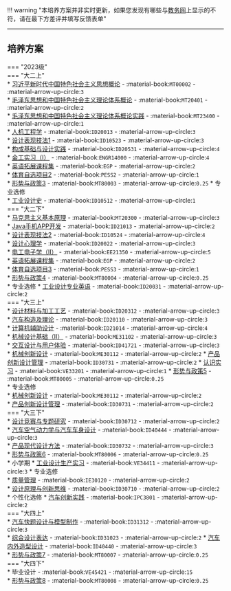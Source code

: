 !!! warning "本培养方案并非实时更新，如果您发现有哪些与[教务网](https://my.cqu.edu.cn)上显示的不符，请在最下方差评并填写反馈表单"

---

## 培养方案  

=== "2023级"  
    === "大二上"  
        * [习近平新时代中国特色社会主义思想概论](../../../course/习近平新时代中国特色社会主义思想概论.md) - :material-book:`MT00002` - :material-arrow-up-circle:`3`  
        * [毛泽东思想和中国特色社会主义理论体系概论](../../../course/毛泽东思想和中国特色社会主义理论体系概论.md) - :material-book:`MT20401` - :material-arrow-up-circle:`2`  
        * [毛泽东思想和中国特色社会主义理论体系概论实践](../../../course/毛泽东思想和中国特色社会主义理论体系概论实践.md) - :material-book:`MT23400` - :material-arrow-up-circle:`1`  
        * [人机工程学](../../../course/人机工程学.md) - :material-book:`ID20013` - :material-arrow-up-circle:`3`  
        * [设计表现技法1](../../../course/设计表现技法.md) - :material-book:`ID10523` - :material-arrow-up-circle:`3`  
        * [构成基础与设计实践](../../../course/构成基础与设计实践.md) - :material-book:`ID20531` - :material-arrow-up-circle:`4`  
        * [金工实习（Ⅰ）](../../../course/金工实习.md) - :material-book:`ENGR14000` - :material-arrow-up-circle:`4`  
        * [英语拓展课程集](../../../course/英语.md) - :material-book:`EGP` - :material-arrow-up-circle:`2`  
        * [体育自选项目2](../../../course/体育.md) - :material-book:`PESS2` - :material-arrow-up-circle:`1`  
        * [形势与政策3](../../../course/形势与政策.md) - :material-book:`MT80003` - :material-arrow-up-circle:`0.25`
        * 专业选修   
            * [工业设计史](../../../course/工业设计史.md) - :material-book:`ID10512` - :material-arrow-up-circle:`1`  
    === "大二下"  
        * [马克思主义基本原理](../../../course/马克思主义基本原理.md) - :material-book:`MT20300` - :material-arrow-up-circle:`3`  
        * [Java手机APP开发](../../../course/Java手机APP开发.md) - :material-book:`ID21013` - :material-arrow-up-circle:`2`  
        * [设计表现技法2](../../../course/设计表现技法.md) - :material-book:`ID10524` - :material-arrow-up-circle:`4`  
        * [设计心理学](../../../course/设计心理学.md) - :material-book:`ID20022` - :material-arrow-up-circle:`3`  
        * [电工电子学（Ⅱ）](../../../course/电工电子学.md) - :material-book:`EE21350` - :material-arrow-up-circle:`5`  
        * [英语拓展课程集](../../../course/英语.md) - :material-book:`EGP` - :material-arrow-up-circle:`2`  
        * [体育自选项目3](../../../course/体育.md) - :material-book:`PESS3` - :material-arrow-up-circle:`1`  
        * [形势与政策4](../../../course/形势与政策.md) - :material-book:`MT80004` - :material-arrow-up-circle:`0.25`  
        * 专业选修 
            * [工业设计专业英语](../../../course/工业设计专业英语.md) - :material-book:`ID20031` - :material-arrow-up-circle:`2`  
    === "大三上"  
        * [设计材料与加工工艺](../../../course/设计材料与加工工艺.md) - :material-book:`ID20312` - :material-arrow-up-circle:`3`  
        * [汽车构造及理论](../../../course/汽车构造及理论.md) - :material-book:`ID20110` - :material-arrow-up-circle:`3`  
        * [计算机辅助设计](../../../course/计算机辅助设计.md) - :material-book:`ID21014` - :material-arrow-up-circle:`4`  
        * [机械设计基础（Ⅱ）](../../../course/机械设计基础.md) - :material-book:`ME31102` - :material-arrow-up-circle:`3`  
        * [交互设计与用户体验](../../../course/交互设计与用户体验.md) - :material-book:`ID41721` - :material-arrow-up-circle:`3`  
        * [机械创新设计](../../../course/机械创新设计.md) - :material-book:`ME30112` - :material-arrow-up-circle:`2` 
        * [产品创新设计管理](../../../course/产品创新设计管理.md) - :material-book:`ID30731` - :material-arrow-up-circle:`2` 
        * [认识实习](../../../course/认识实习.md) - :material-book:`VE33201` - :material-arrow-up-circle:`1`
        * [形势与政策5](../../../course/形势与政策.md) - :material-book:`MT80005` - :material-arrow-up-circle:`0.25`  
        * 专业选修  
            * [机械创新设计](../../../course/机械创新设计.md) - :material-book:`ME30112` - :material-arrow-up-circle:`2`  
            * [产品创新设计管理](../../../course/产品创新设计管理.md) - :material-book:`ID30731` - :material-arrow-up-circle:`2`  
    === "大三下"  
        * [设计竞赛与专题研究](../../../course/设计竞赛与专题研究.md) - :material-book:`ID30712` - :material-arrow-up-circle:`2`  
        * [汽车空气动力学与汽车车身设计](../../../course/汽车空气动力学与汽车车身设计.md) - :material-book:`ID40444` - :material-arrow-up-circle:`3`  
        * [产品现代设计方法](../../../course/产品现代设计方法.md) - :material-book:`ID30732` - :material-arrow-up-circle:`3`  
        * [形势与政策6](../../../course/形势与政策.md) - :material-book:`MT80006` - :material-arrow-up-circle:`0.25`  
        * 小学期
            * [工业设计生产实习](../../../course/工业设计生产实习.md) - :material-book:`VE34411` - :material-arrow-up-circle:`3`
        * 专业选修  
            * [质量管理](../../../course/质量管理.md) - :material-book:`IE30120` - :material-arrow-up-circle:`2`  
            * [设计原理与创新思维](../../../course/设计原理与创新思维.md) - :material-book:`ID30710` - :material-arrow-up-circle:`2`
        * 个性化选修
            * [汽车创新实践](../../../course/汽车创新实践.md) - :material-book:`IPC3801` - :material-arrow-up-circle:`2`    
    === "大四上"  
        * [汽车快题设计与模型制作](../../../course/汽车快题设计与模型制作.md) - :material-book:`ID31312` - :material-arrow-up-circle:`3`  
        * [综合设计表达](../../../course/综合设计表达.md) - :material-book:`ID31023` - :material-arrow-up-circle:`2`
        * [汽车内外造型设计](../../../course/汽车内外造型设计.md) - :material-book:`ID40440` - :material-arrow-up-circle:`3`  
        * [形势与政策7](../../../course/形势与政策.md) - :material-book:`MT80007` - :material-arrow-up-circle:`0.25`  
    === "大四下"  
        * 毕业设计 - :material-book:`VE45421` - :material-arrow-up-circle:`15`  
        * [形势与政策8](../../../course/形势与政策.md) - :material-book:`MT80008` - :material-arrow-up-circle:`0.25`  
